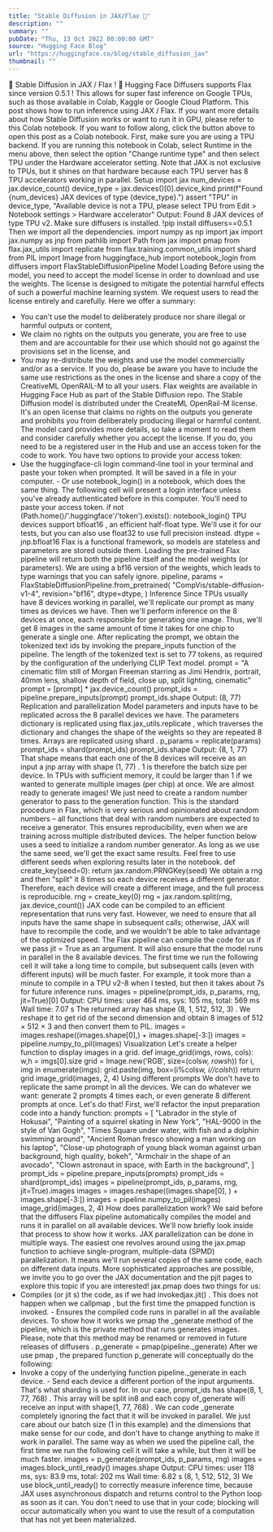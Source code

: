 ```yaml
---
title: "Stable Diffusion in JAX/Flax 🚀"
description: ""
summary: ""
pubDate: "Thu, 13 Oct 2022 00:00:00 GMT"
source: "Hugging Face Blog"
url: "https://huggingface.co/blog/stable_diffusion_jax"
thumbnail: ""
---
```


🧨 Stable Diffusion in JAX / Flax !
🤗 Hugging Face Diffusers supports Flax since version
0.5.1
! This allows for super fast inference on Google TPUs, such as those available in Colab, Kaggle or Google Cloud Platform.
This post shows how to run inference using JAX / Flax. If you want more details about how Stable Diffusion works or want to run it in GPU, please refer to this Colab notebook.
If you want to follow along, click the button above to open this post as a Colab notebook.
First, make sure you are using a TPU backend. If you are running this notebook in Colab, select Runtime
in the menu above, then select the option "Change runtime type" and then select TPU
under the Hardware accelerator
setting.
Note that JAX is not exclusive to TPUs, but it shines on that hardware because each TPU server has 8 TPU accelerators working in parallel.
Setup
import jax
num_devices = jax.device_count()
device_type = jax.devices()[0].device_kind
print(f"Found {num_devices} JAX devices of type {device_type}.")
assert "TPU" in device_type, "Available device is not a TPU, please select TPU from Edit > Notebook settings > Hardware accelerator"
Output:
Found 8 JAX devices of type TPU v2.
Make sure diffusers
is installed.
!pip install diffusers==0.5.1
Then we import all the dependencies.
import numpy as np
import jax
import jax.numpy as jnp
from pathlib import Path
from jax import pmap
from flax.jax_utils import replicate
from flax.training.common_utils import shard
from PIL import Image
from huggingface_hub import notebook_login
from diffusers import FlaxStableDiffusionPipeline
Model Loading
Before using the model, you need to accept the model license in order to download and use the weights.
The license is designed to mitigate the potential harmful effects of such a powerful machine learning system. We request users to read the license entirely and carefully. Here we offer a summary:
- You can't use the model to deliberately produce nor share illegal or harmful outputs or content,
- We claim no rights on the outputs you generate, you are free to use them and are accountable for their use which should not go against the provisions set in the license, and
- You may re-distribute the weights and use the model commercially and/or as a service. If you do, please be aware you have to include the same use restrictions as the ones in the license and share a copy of the CreativeML OpenRAIL-M to all your users.
Flax weights are available in Hugging Face Hub as part of the Stable Diffusion repo. The Stable Diffusion model is distributed under the CreateML OpenRail-M license. It's an open license that claims no rights on the outputs you generate and prohibits you from deliberately producing illegal or harmful content. The model card provides more details, so take a moment to read them and consider carefully whether you accept the license. If you do, you need to be a registered user in the Hub and use an access token for the code to work. You have two options to provide your access token:
- Use the
huggingface-cli login
command-line tool in your terminal and paste your token when prompted. It will be saved in a file in your computer. - Or use
notebook_login()
in a notebook, which does the same thing.
The following cell will present a login interface unless you've already authenticated before in this computer. You'll need to paste your access token.
if not (Path.home()/'.huggingface'/'token').exists(): notebook_login()
TPU devices support bfloat16
, an efficient half-float type. We'll use it for our tests, but you can also use float32
to use full precision instead.
dtype = jnp.bfloat16
Flax is a functional framework, so models are stateless and parameters are stored outside them. Loading the pre-trained Flax pipeline will return both the pipeline itself and the model weights (or parameters). We are using a bf16
version of the weights, which leads to type warnings that you can safely ignore.
pipeline, params = FlaxStableDiffusionPipeline.from_pretrained(
"CompVis/stable-diffusion-v1-4",
revision="bf16",
dtype=dtype,
)
Inference
Since TPUs usually have 8 devices working in parallel, we'll replicate our prompt as many times as devices we have. Then we'll perform inference on the 8 devices at once, each responsible for generating one image. Thus, we'll get 8 images in the same amount of time it takes for one chip to generate a single one.
After replicating the prompt, we obtain the tokenized text ids by invoking the prepare_inputs
function of the pipeline. The length of the tokenized text is set to 77 tokens, as required by the configuration of the underlying CLIP Text model.
prompt = "A cinematic film still of Morgan Freeman starring as Jimi Hendrix, portrait, 40mm lens, shallow depth of field, close up, split lighting, cinematic"
prompt = [prompt] * jax.device_count()
prompt_ids = pipeline.prepare_inputs(prompt)
prompt_ids.shape
Output:
(8, 77)
Replication and parallelization
Model parameters and inputs have to be replicated across the 8 parallel devices we have. The parameters dictionary is replicated using flax.jax_utils.replicate
, which traverses the dictionary and changes the shape of the weights so they are repeated 8 times. Arrays are replicated using shard
.
p_params = replicate(params)
prompt_ids = shard(prompt_ids)
prompt_ids.shape
Output:
(8, 1, 77)
That shape means that each one of the 8
devices will receive as an input a jnp
array with shape (1, 77)
. 1
is therefore the batch size per device. In TPUs with sufficient memory, it could be larger than 1
if we wanted to generate multiple images (per chip) at once.
We are almost ready to generate images! We just need to create a random number generator to pass to the generation function. This is the standard procedure in Flax, which is very serious and opinionated about random numbers – all functions that deal with random numbers are expected to receive a generator. This ensures reproducibility, even when we are training across multiple distributed devices.
The helper function below uses a seed to initialize a random number generator. As long as we use the same seed, we'll get the exact same results. Feel free to use different seeds when exploring results later in the notebook.
def create_key(seed=0):
return jax.random.PRNGKey(seed)
We obtain a rng and then "split" it 8 times so each device receives a different generator. Therefore, each device will create a different image, and the full process is reproducible.
rng = create_key(0)
rng = jax.random.split(rng, jax.device_count())
JAX code can be compiled to an efficient representation that runs very fast. However, we need to ensure that all inputs have the same shape in subsequent calls; otherwise, JAX will have to recompile the code, and we wouldn't be able to take advantage of the optimized speed.
The Flax pipeline can compile the code for us if we pass jit = True
as an argument. It will also ensure that the model runs in parallel in the 8 available devices.
The first time we run the following cell it will take a long time to compile, but subsequent calls (even with different inputs) will be much faster. For example, it took more than a minute to compile in a TPU v2-8 when I tested, but then it takes about 7s
for future inference runs.
images = pipeline(prompt_ids, p_params, rng, jit=True)[0]
Output:
CPU times: user 464 ms, sys: 105 ms, total: 569 ms
Wall time: 7.07 s
The returned array has shape (8, 1, 512, 512, 3)
. We reshape it to get rid of the second dimension and obtain 8 images of 512 × 512 × 3
and then convert them to PIL.
images = images.reshape((images.shape[0],) + images.shape[-3:])
images = pipeline.numpy_to_pil(images)
Visualization
Let's create a helper function to display images in a grid.
def image_grid(imgs, rows, cols):
w,h = imgs[0].size
grid = Image.new('RGB', size=(cols*w, rows*h))
for i, img in enumerate(imgs): grid.paste(img, box=(i%cols*w, i//cols*h))
return grid
image_grid(images, 2, 4)
Using different prompts
We don't have to replicate the same prompt in all the devices. We can do whatever we want: generate 2 prompts 4 times each, or even generate 8 different prompts at once. Let's do that!
First, we'll refactor the input preparation code into a handy function:
prompts = [
"Labrador in the style of Hokusai",
"Painting of a squirrel skating in New York",
"HAL-9000 in the style of Van Gogh",
"Times Square under water, with fish and a dolphin swimming around",
"Ancient Roman fresco showing a man working on his laptop",
"Close-up photograph of young black woman against urban background, high quality, bokeh",
"Armchair in the shape of an avocado",
"Clown astronaut in space, with Earth in the background",
]
prompt_ids = pipeline.prepare_inputs(prompts)
prompt_ids = shard(prompt_ids)
images = pipeline(prompt_ids, p_params, rng, jit=True).images
images = images.reshape((images.shape[0], ) + images.shape[-3:])
images = pipeline.numpy_to_pil(images)
image_grid(images, 2, 4)
How does parallelization work?
We said before that the diffusers
Flax pipeline automatically compiles the model and runs it in parallel on all available devices. We'll now briefly look inside that process to show how it works.
JAX parallelization can be done in multiple ways. The easiest one revolves around using the jax.pmap
function to achieve single-program, multiple-data (SPMD) parallelization. It means we'll run several copies of the same code, each on different data inputs. More sophisticated approaches are possible, we invite you to go over the JAX documentation and the pjit
pages to explore this topic if you are interested!
jax.pmap
does two things for us:
- Compiles (or
jit
s) the code, as if we had invokedjax.jit()
. This does not happen when we callpmap
, but the first time the pmapped function is invoked. - Ensures the compiled code runs in parallel in all the available devices.
To show how it works we pmap
the _generate
method of the pipeline, which is the private method that runs generates images. Please, note that this method may be renamed or removed in future releases of diffusers
.
p_generate = pmap(pipeline._generate)
After we use pmap
, the prepared function p_generate
will conceptually do the following:
- Invoke a copy of the underlying function
pipeline._generate
in each device. - Send each device a different portion of the input arguments. That's what sharding is used for. In our case,
prompt_ids
has shape(8, 1, 77, 768)
. This array will be split in8
and each copy of_generate
will receive an input with shape(1, 77, 768)
.
We can code _generate
completely ignoring the fact that it will be invoked in parallel. We just care about our batch size (1
in this example) and the dimensions that make sense for our code, and don't have to change anything to make it work in parallel.
The same way as when we used the pipeline call, the first time we run the following cell it will take a while, but then it will be much faster.
images = p_generate(prompt_ids, p_params, rng)
images = images.block_until_ready()
images.shape
Output:
CPU times: user 118 ms, sys: 83.9 ms, total: 202 ms
Wall time: 6.82 s
(8, 1, 512, 512, 3)
We use block_until_ready()
to correctly measure inference time, because JAX uses asynchronous dispatch and returns control to the Python loop as soon as it can. You don't need to use that in your code; blocking will occur automatically when you want to use the result of a computation that has not yet been materialized.